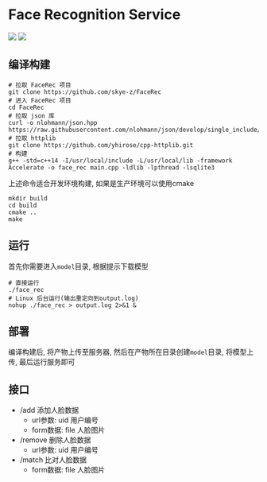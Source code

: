 # Face Recognition Service

[![](https://img.shields.io/badge/CPP-14+-%2300ADD8?style=flat&logo=cpp)](https://cplusplus.com/)
[![](https://img.shields.io/badge/Version-1.0.0-green)](control)

## 编译构建
```shell
# 拉取 FaceRec 项目
git clone https://github.com/skye-z/FaceRec
# 进入 FaceRec 项目
cd FaceRec
# 拉取 json 库
curl -o nlohmann/json.hpp https://raw.githubusercontent.com/nlohmann/json/develop/single_include/nlohmann/json.hpp
# 拉取 httplib
git clone https://github.com/yhirose/cpp-httplib.git
# 构建
g++ -std=c++14 -I/usr/local/include -L/usr/local/lib -framework Accelerate -o face_rec main.cpp -ldlib -lpthread -lsqlite3
```

上述命令适合开发环境构建, 如果是生产环境可以使用cmake

```shell
mkdir build
cd build
cmake ..
make
```

## 运行

首先你需要进入`model`目录, 根据提示下载模型

```shell
# 直接运行
./face_rec
# Linux 后台运行(输出重定向到output.log)
nohup ./face_rec > output.log 2>&1 &
```

## 部署

编译构建后, 将产物上传至服务器, 然后在产物所在目录创建`model`目录, 将模型上传, 最后运行服务即可

## 接口

* /add 添加人脸数据
    * url参数: uid 用户编号
    * form数据: file 人脸图片
* /remove 删除人脸数据
    * url参数: uid 用户编号
* /match 比对人脸数据
    * form数据: file 人脸图片